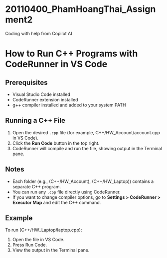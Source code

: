 # 20110400_PhamHoangThai_Assignment2
Coding with help from Copilot AI

# How to Run C++ Programs with CodeRunner in VS Code

## Prerequisites
- Visual Studio Code installed
- CodeRunner extension installed
- g++ compiler installed and added to your system PATH

## Running a C++ File

1. Open the desired `.cpp` file (for example, C++/HW_Account/account.cpp in VS Code).
2. Click the **Run Code** button in the top right.
3. CodeRunner will compile and run the file, showing output in the Terminal pane.

## Notes

- Each folder (e.g., (C++/HW_Account), (C++/HW_Laptop)) contains a separate C++ program.
- You can run any `.cpp` file directly using CodeRunner.
- If you want to change compiler options, go to **Settings > CodeRunner > Executor Map** and edit the C++ command.

## Example

To run (C++/HW_Laptop/laptop.cpp):

1. Open the file in VS Code.
2. Press Run Code.
3. View the output in the Terminal pane.
